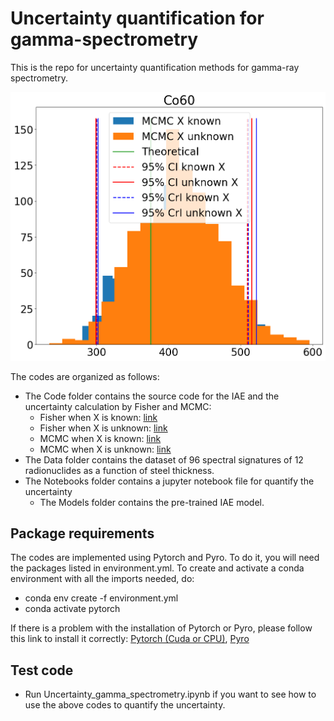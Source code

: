 # Uncertainty quantification for gamma-spectrometry

This is the repo for uncertainty quantification methods for gamma-ray spectrometry.

![ ](illustrations/ci_cri.png)

The codes are organized as follows:
-  The Code folder contains the source code for the IAE and the uncertainty calculation by Fisher and MCMC:
      - Fisher when X is known: [link](https://github.com/triem1998/Uncertainty_gamma/blob/ce832c11db09540c8264e866d42893bc54a17d04/codes/uncertainty.py#L70)
      - Fisher when X is unknown: [link](https://github.com/triem1998/Uncertainty_gamma/blob/ce832c11db09540c8264e866d42893bc54a17d04/codes/uncertainty.py#L130)
      - MCMC when X is known: [link](https://github.com/triem1998/Uncertainty_gamma/blob/ce832c11db09540c8264e866d42893bc54a17d04/codes/uncertainty.py#L165)
      - MCMC when X is unknown: [link](https://github.com/triem1998/Uncertainty_gamma/blob/ce832c11db09540c8264e866d42893bc54a17d04/codes/uncertainty.py#L195)
-  The Data folder contains the dataset of 96 spectral signatures of 12 radionuclides as a function of steel thickness.
-  The Notebooks folder contains a jupyter notebook file for quantify the uncertainty
      - The Models folder contains the pre-trained IAE model.
## Package requirements
The codes are implemented using Pytorch and Pyro. To do it, you will need the packages listed in environment.yml. To create and activate a conda environment with all the imports needed, do:
-  conda env create -f environment.yml
-  conda activate pytorch
  
If there is a problem with the installation of Pytorch or Pyro, please follow this link to install it correctly: [Pytorch (Cuda or CPU)](https://pytorch.org/get-started/locally/), [Pyro](https://anaconda.org/conda-forge/pyro-ppl)

##  Test code
-  Run Uncertainty_gamma_spectrometry.ipynb if you want to see how to use the above codes to quantify the uncertainty.

        
